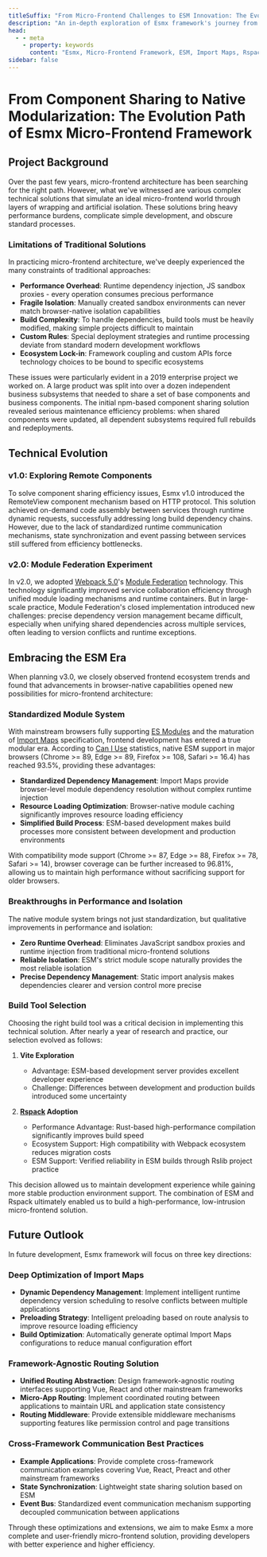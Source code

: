 ```yaml
---
titleSuffix: "From Micro-Frontend Challenges to ESM Innovation: The Evolution Path of Esmx Framework"
description: "An in-depth exploration of Esmx framework's journey from traditional micro-frontend architecture challenges to ESM-based innovation breakthroughs, sharing technical practices in performance optimization, dependency management, and build tool selection."
head:
  - - meta
    - property: keywords
      content: "Esmx, Micro-Frontend Framework, ESM, Import Maps, Rspack, Module Federation, Dependency Management, Performance Optimization, Technical Evolution, Server-Side Rendering"
sidebar: false
---
```


# From Component Sharing to Native Modularization: The Evolution Path of Esmx Micro-Frontend Framework

## Project Background

Over the past few years, micro-frontend architecture has been searching for the right path. However, what we've witnessed are various complex technical solutions that simulate an ideal micro-frontend world through layers of wrapping and artificial isolation. These solutions bring heavy performance burdens, complicate simple development, and obscure standard processes.

### Limitations of Traditional Solutions

In practicing micro-frontend architecture, we've deeply experienced the many constraints of traditional approaches:

- **Performance Overhead**: Runtime dependency injection, JS sandbox proxies - every operation consumes precious performance
- **Fragile Isolation**: Manually created sandbox environments can never match browser-native isolation capabilities
- **Build Complexity**: To handle dependencies, build tools must be heavily modified, making simple projects difficult to maintain
- **Custom Rules**: Special deployment strategies and runtime processing deviate from standard modern development workflows
- **Ecosystem Lock-in**: Framework coupling and custom APIs force technology choices to be bound to specific ecosystems

These issues were particularly evident in a 2019 enterprise project we worked on. A large product was split into over a dozen independent business subsystems that needed to share a set of base components and business components. The initial npm-based component sharing solution revealed serious maintenance efficiency problems: when shared components were updated, all dependent subsystems required full rebuilds and redeployments.

## Technical Evolution

### v1.0: Exploring Remote Components

To solve component sharing efficiency issues, Esmx v1.0 introduced the RemoteView component mechanism based on HTTP protocol. This solution achieved on-demand code assembly between services through runtime dynamic requests, successfully addressing long build dependency chains. However, due to the lack of standardized runtime communication mechanisms, state synchronization and event passing between services still suffered from efficiency bottlenecks.

### v2.0: Module Federation Experiment

In v2.0, we adopted [Webpack 5.0](https://webpack.js.org/)'s [Module Federation](https://webpack.js.org/concepts/module-federation/) technology. This technology significantly improved service collaboration efficiency through unified module loading mechanisms and runtime containers. But in large-scale practice, Module Federation's closed implementation introduced new challenges: precise dependency version management became difficult, especially when unifying shared dependencies across multiple services, often leading to version conflicts and runtime exceptions.

## Embracing the ESM Era

When planning v3.0, we closely observed frontend ecosystem trends and found that advancements in browser-native capabilities opened new possibilities for micro-frontend architecture:

### Standardized Module System

With mainstream browsers fully supporting [ES Modules](https://developer.mozilla.org/en-US/docs/Web/JavaScript/Guide/Modules) and the maturation of [Import Maps](https://github.com/WICG/import-maps) specification, frontend development has entered a true modular era. According to [Can I Use](https://caniuse.com/?search=importmap) statistics, native ESM support in major browsers (Chrome >= 89, Edge >= 89, Firefox >= 108, Safari >= 16.4) has reached 93.5%, providing these advantages:

- **Standardized Dependency Management**: Import Maps provide browser-level module dependency resolution without complex runtime injection
- **Resource Loading Optimization**: Browser-native module caching significantly improves resource loading efficiency
- **Simplified Build Process**: ESM-based development makes build processes more consistent between development and production environments

With compatibility mode support (Chrome >= 87, Edge >= 88, Firefox >= 78, Safari >= 14), browser coverage can be further increased to 96.81%, allowing us to maintain high performance without sacrificing support for older browsers.

### Breakthroughs in Performance and Isolation

The native module system brings not just standardization, but qualitative improvements in performance and isolation:

- **Zero Runtime Overhead**: Eliminates JavaScript sandbox proxies and runtime injection from traditional micro-frontend solutions
- **Reliable Isolation**: ESM's strict module scope naturally provides the most reliable isolation
- **Precise Dependency Management**: Static import analysis makes dependencies clearer and version control more precise

### Build Tool Selection

Choosing the right build tool was a critical decision in implementing this technical solution. After nearly a year of research and practice, our selection evolved as follows:

1. **Vite Exploration**
   - Advantage: ESM-based development server provides excellent developer experience
   - Challenge: Differences between development and production builds introduced some uncertainty

2. **[Rspack](https://www.rspack.dev/) Adoption**
   - Performance Advantage: Rust-based high-performance compilation significantly improves build speed
   - Ecosystem Support: High compatibility with Webpack ecosystem reduces migration costs
   - ESM Support: Verified reliability in ESM builds through Rslib project practice

This decision allowed us to maintain development experience while gaining more stable production environment support. The combination of ESM and Rspack ultimately enabled us to build a high-performance, low-intrusion micro-frontend solution.

## Future Outlook

In future development, Esmx framework will focus on three key directions:

### Deep Optimization of Import Maps

- **Dynamic Dependency Management**: Implement intelligent runtime dependency version scheduling to resolve conflicts between multiple applications
- **Preloading Strategy**: Intelligent preloading based on route analysis to improve resource loading efficiency
- **Build Optimization**: Automatically generate optimal Import Maps configurations to reduce manual configuration effort

### Framework-Agnostic Routing Solution

- **Unified Routing Abstraction**: Design framework-agnostic routing interfaces supporting Vue, React and other mainstream frameworks
- **Micro-App Routing**: Implement coordinated routing between applications to maintain URL and application state consistency
- **Routing Middleware**: Provide extensible middleware mechanisms supporting features like permission control and page transitions

### Cross-Framework Communication Best Practices

- **Example Applications**: Provide complete cross-framework communication examples covering Vue, React, Preact and other mainstream frameworks
- **State Synchronization**: Lightweight state sharing solution based on ESM
- **Event Bus**: Standardized event communication mechanism supporting decoupled communication between applications

Through these optimizations and extensions, we aim to make Esmx a more complete and user-friendly micro-frontend solution, providing developers with better experience and higher efficiency.